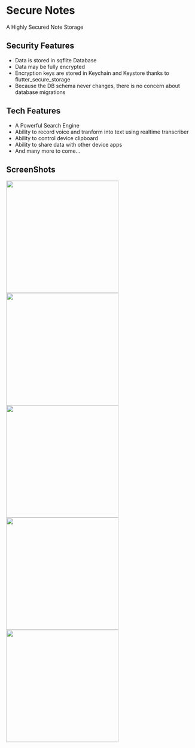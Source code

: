 # Secure Notes

A Highly Secured Note Storage

## Security Features 

* Data is stored in sqflite Database
* Data may be fully encrypted
* Encryption keys are stored in Keychain and Keystore thanks to flutter_secure_storage
* Because the DB schema never changes, there is no concern about database migrations

## Tech Features 

* A Powerful Search Engine
* Ability to record voice and tranform into text using realtime transcriber
* Ability to control device clipboard
* Ability to share data with other device apps
* And many more to come...

## ScreenShots

<p float="left">
<img src = "assets/Images/Sum_Q.jpg" height=300>
<img src = "assets/Images/Sum.jpg" height=300>
 <img src = "assets/Images/qa1.jpg" height=300>
<img src = "assets/Images/QA.jpg" height=300>
<img src = "assets/Images/QA_marksheet.jpg" height=300>
</p>


